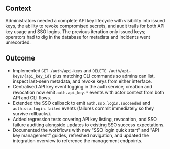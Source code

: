## Context
Administrators needed a complete API key lifecycle with visibility into issued keys, the ability to revoke compromised secrets, and audit trails for both API key usage and SSO logins. The previous iteration only issued keys; operators had to dig in the database for metadata and incidents went unrecorded.

## Outcome
- Implemented `GET /auth/api-keys` and `DELETE /auth/api-keys/{api_key_id}` plus matching CLI commands so admins can list, inspect last-seen metadata, and revoke keys from either interface.
- Centralised API key event logging in the auth service; creation and revocation now emit `auth.api_key.*` events with actor context from both API and CLI flows.
- Extended the SSO callback to emit `auth.sso.login.succeeded` and `auth.sso.login.failed` events (failures commit immediately so they survive rollbacks).
- Added regression tests covering API key listing, revocation, and SSO failure auditing alongside updates to existing SSO success expectations.
- Documented the workflows with new "SSO login quick start" and "API key management" guides, refreshed navigation, and updated the integration overview to reference the management endpoints.
